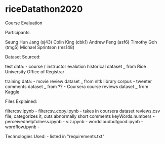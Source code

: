 # riceDatathon2020

Course Evaluation


Participants:

Seung Hun Jang (sj43)
Colin King (cbk1)
Andrew Feng (asf6)
Timothy Goh (tmg5)
Michael Sprintson (ms148)



Dataset Sourced:

test data:
    - course / instructor evalution historical dataset _ from Rice University Office of Registrar

training data:
    - movie review dataset _ from nltk library corpus
    - tweeter comments dataset _ from ??
    - Coursera course reviews dataset _ from Kaggle



Files Explained:

filtercsv.ipynb
    - 
filtercsv_copy.ipynb
    - takes in coursera dataset reviews.csv file, categorizes it, cuts abnormally short comments
keyWords.numbers 
    - 
perceivedhelpfulness.ipynb
    - 
viz.ipynb
    - 
wordcloudbutgood.ipynb
    - 
wordflow.ipynb
    - 


Technologies Used:
    - listed in "requirements.txt"